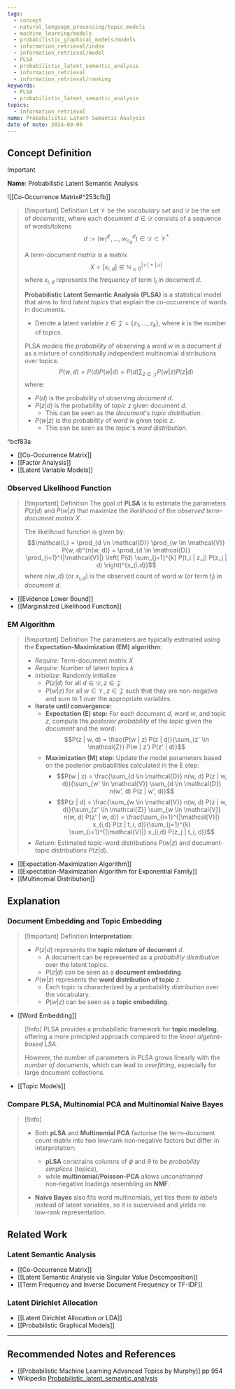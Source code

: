 ```yaml
---
tags:
  - concept
  - natural_language_processing/topic_models
  - machine_learning/models
  - probabilistic_graphical_models/models
  - information_retrieval/index
  - information_retrieval/model
  - PLSA
  - probabilistic_latent_semantic_analysis
  - information_retrieval
  - information_retrieval/ranking
keywords:
  - PLSA
  - probabilistic_latent_semantic_analysis
topics:
  - information_retrieval
name: Probabilistic Latent Semantic Analysis
date of note: 2024-09-05
---
```


## Concept Definition

>[!important]
>**Name**: Probabilistic Latent Semantic Analysis

![[Co-Occurrence Matrix#^253cfb]]


>[!important] Definition
>Let $\mathcal{V}$ be the *vocabulary set* and $\mathcal{D}$ be the set of *documents*, where each document $d\in \mathcal{D}$ consists of a sequence of words/tokens $$d := (w_{1}^{d} \,{,}\ldots{,}\,w_{n_{d}}^{d}) \in \mathcal{D} \subset \mathcal{V}^{*}$$
>
>A *term-document matrix* is a matrix $$X = [x_{i,d}] \in \mathbb{N}_{\ge 0}^{|\mathcal{V}| \times |\mathcal{D}|}$$ where $x_{i,d}$ represents the frequency of term $t_i$ in document $d$.
>
>**Probabilistic Latent Semantic Analysis (PLSA)** is a statistical model that aims to find *latent topics* that explain the co-occurrence of words in documents.
>- Denote a latent variable $z \in \mathcal{Z} = \{z_1, \ldots, z_k\}$, where $k$ is the number of topics. 
>  
>  
>PLSA models the *probability* of observing a word $w$ in a document $d$ as a mixture of conditionally independent multinomial distributions over topics:
>$$P(w, d) = P(d) P(w | d) = P(d) \sum_{z \in \mathcal{Z}} P(w | z) P(z | d)$$
>where:
>- $P(d)$ is the probability of observing *document* $d$.
>- $P(z | d)$ is the probability of *topic* $z$ given document $d$. 
>	- This can be seen as the *document*'s *topic distribution.*
>- $P(w | z)$ is the probability of *word* $w$ given topic $z$. 
>	- This can be seen as the *topic*'s *word distribution*.

^bcf83a

- [[Co-Occurrence Matrix]]
- [[Factor Analysis]]
- [[Latent Variable Models]]



### Observed Likelihood Function

>[!important] Definition
>The goal of **PLSA** is to estimate the parameters $P(z | d)$ and $P(w | z)$ that maximize the *likelihood* of the *observed term-document matrix* $X$. 
>
>The likelihood function is given by:
>$$\mathcal{L} = \prod_{d \in \mathcal{D}} \prod_{w \in \mathcal{V}} P(w, d)^{n(w, d)} = \prod_{d \in \mathcal{D}} \prod_{i=1}^{|\mathcal{V}|} \left( P(d) \sum_{j=1}^{k} P(t_i | z_j) P(z_j | d) \right)^{x_{i,d}}$$
>where $n(w, d)$ (or $x_{i,d}$) is the observed count of word $w$ (or term $t_i$) in document $d$.

- [[Evidence Lower Bound]]
- [[Marginalized Likelihood Function]]

### EM Algorithm

>[!important] Definition
>The parameters are typically estimated using the **Expectation-Maximization (EM) algorithm**:
>
>- *Require*: Term-document matrix $X$
>- *Require*: Number of latent topics $k$
>- *Initialize*: Randomly initialize 
>	- $P(z | d)$ for all $d \in \mathcal{D}, z \in \mathcal{Z}$ 
>	- $P(w | z)$ for all $w \in \mathcal{V}, z \in \mathcal{Z}$ such that they are non-negative and sum to 1 over the appropriate variables.
>- **Iterate until convergence:**
>	- **Expectation (E) step:** For each document $d$, word $w$, and topic $z$, compute the *posterior probability* of the *topic* given the *document* and the *word*:
>		$$P(z | w, d) = \frac{P(w | z) P(z | d)}{\sum_{z' \in \mathcal{Z}} P(w | z') P(z' | d)}$$
>	- **Maximization (M) step:** Update the model parameters based on the posterior probabilities calculated in the E step:
>		- $$P(w | z) = \frac{\sum_{d \in \mathcal{D}} n(w, d) P(z | w, d)}{\sum_{w' \in \mathcal{V}} \sum_{d \in \mathcal{D}} n(w', d) P(z | w', d)}$$
>		- $$P(z | d) = \frac{\sum_{w \in \mathcal{V}} n(w, d) P(z | w, d)}{\sum_{z' \in \mathcal{Z}} \sum_{w \in \mathcal{V}} n(w, d) P(z' | w, d)} = \frac{\sum_{i=1}^{|\mathcal{V}|} x_{i,d} P(z | t_i, d)}{\sum_{j=1}^{k} \sum_{i=1}^{|\mathcal{V}|} x_{i,d} P(z_j | t_i, d)}$$
>- *Return*: Estimated topic-word distributions $P(w | z)$ and document-topic distributions $P(z | d)$.

- [[Expectation-Maximization Algorithm]]
- [[Expectation-Maximization Algorithm for Exponential Family]]
- [[Multinomial Distribution]]




## Explanation

### Document Embedding and Topic Embedding

>[!important] Definition
>**Interpretation:**
>- $P(z | d)$ represents the **topic mixture of document** $d$. 
>	- A document can be represented as a *probability distribution* over the latent topics.
>	- $P(z |d)$ can be seen as a **document embedding**.
>- $P(w | z)$ represents the **word distribution of topic** $z$. 
>	- Each topic is characterized by a probability distribution over the vocabulary.
>	- $P(w | z)$ can be seen as a **topic embedding**.

- [[Word Embedding]]



>[!info]
>PLSA provides a probabilistic framework for **topic modeling**, offering a more principled approach compared to the *linear algebra-based LSA*. 
>
>However, the number of parameters in PLSA grows linearly with the *number of documents*, which can lead to *overfitting*, especially for large document collections.

- [[Topic Models]]


### Compare PLSA, Multinomial PCA and Multinomial Naive Bayes

>[!info]
>- Both **pLSA** and **Multinomial PCA** factorise the term–document count matrix into two low‑rank non‑negative factors but differ in interpretation: 
>	- **pLSA** constrains columns of $\phi$ and $\theta$ to be _probability simplices_ (topics), 
>	- while **multinomial/Poisson‑PCA** allows *unconstrained* non‑negative loadings resembling an **NMF**.
 >   
>- **Naïve Bayes** also fits word multinomials, yet ties them _to labels_ instead of latent variables, so it is supervised and yields no low‑rank representation.




## Related Work

### Latent Semantic Analysis

- [[Co-Occurrence Matrix]]
- [[Latent Semantic Analysis via Singular Value Decomposition]]
- [[Term Frequency and Inverse Document Frequency or TF-IDF]]

### Latent Dirichlet Allocation

- [[Latent Dirichlet Allocation or LDA]]
- [[Probabilistic Graphical Models]]



-----------
##  Recommended Notes and References






- [[Probabilistic Machine Learning Advanced Topics by Murphy]] pp 954
- Wikipedia [Probabilistic_latent_semantic_analysis](https://en.wikipedia.org/wiki/Probabilistic_latent_semantic_analysis)